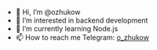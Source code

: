 - 👋 Hi, I’m @ozhukow
- 👀 I’m interested in backend development
- 🌱 I’m currently learning Node.js
- 📫 How to reach me Telegram: [o_zhukow](https://t.me/treantprotect)

<!---
ozhukow/ozhukow is a ✨ special ✨ repository because its `README.md` (this file) appears on your GitHub profile.
You can click the Preview link to take a look at your changes.
--->
